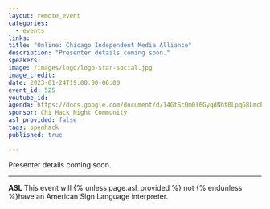 ```yaml
---
layout: remote_event
categories:
  - events
links: 
title: "Online: Chicago Independent Media Alliance"
description: "Presenter details coming soon."
speakers:
image: /images/logo/logo-star-social.jpg
image_credit:
date: 2023-01-24T19:00:00-06:00
event_id: 525
youtube_id: 
agenda: https://docs.google.com/document/d/14GtScQm0l6GyqdNht0LpqG8LmcEF7i3COjNJ06PaTj8/edit#
sponsor: Chi Hack Night Community
asl_provided: false
tags: openhack
published: true

---
```


Presenter details coming soon.

---

**ASL** This event will {% unless page.asl_provided %} not {% endunless %}have an American Sign Language interpreter.
